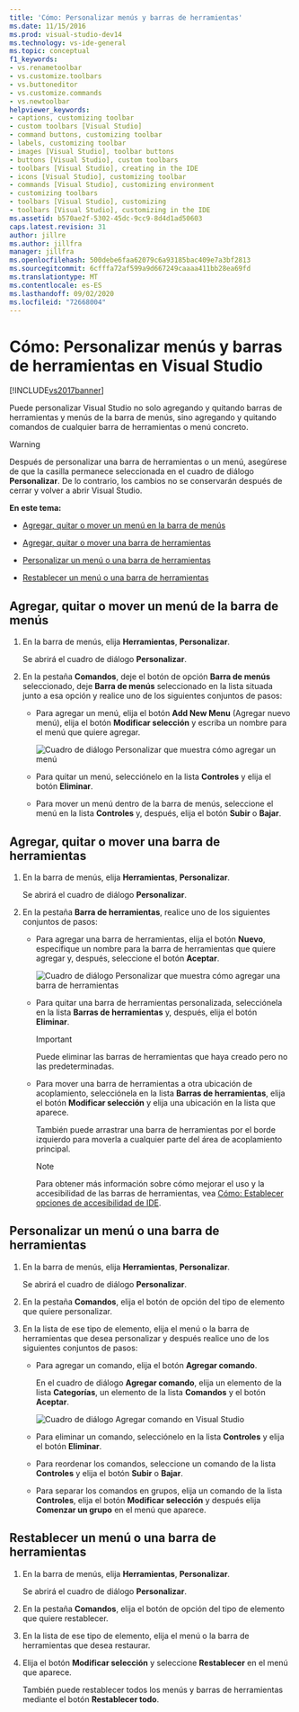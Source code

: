 ```yaml
---
title: 'Cómo: Personalizar menús y barras de herramientas'
ms.date: 11/15/2016
ms.prod: visual-studio-dev14
ms.technology: vs-ide-general
ms.topic: conceptual
f1_keywords:
- vs.renametoolbar
- vs.customize.toolbars
- vs.buttoneditor
- vs.customize.commands
- vs.newtoolbar
helpviewer_keywords:
- captions, customizing toolbar
- custom toolbars [Visual Studio]
- command buttons, customizing toolbar
- labels, customizing toolbar
- images [Visual Studio], toolbar buttons
- buttons [Visual Studio], custom toolbars
- toolbars [Visual Studio], creating in the IDE
- icons [Visual Studio], customizing toolbar
- commands [Visual Studio], customizing environment
- customizing toolbars
- toolbars [Visual Studio], customizing
- toolbars [Visual Studio], customizing in the IDE
ms.assetid: b570ae2f-5302-45dc-9cc9-8d4d1ad50603
caps.latest.revision: 31
author: jillre
ms.author: jillfra
manager: jillfra
ms.openlocfilehash: 500debe6faa62079c6a93185bac409e7a3bf2813
ms.sourcegitcommit: 6cfffa72af599a9d667249caaaa411bb28ea69fd
ms.translationtype: MT
ms.contentlocale: es-ES
ms.lasthandoff: 09/02/2020
ms.locfileid: "72668004"
---
```

# <a name="how-to-customize-menus-and-toolbars-in-visual-studio"></a>Cómo: Personalizar menús y barras de herramientas en Visual Studio
[!INCLUDE[vs2017banner](../includes/vs2017banner.md)]

Puede personalizar Visual Studio no solo agregando y quitando barras de herramientas y menús de la barra de menús, sino agregando y quitando comandos de cualquier barra de herramientas o menú concreto.

> [!WARNING]
> Después de personalizar una barra de herramientas o un menú, asegúrese de que la casilla permanece seleccionada en el cuadro de diálogo **Personalizar**. De lo contrario, los cambios no se conservarán después de cerrar y volver a abrir Visual Studio.

 **En este tema:**

- [Agregar, quitar o mover un menú en la barra de menús](../ide/how-to-customize-menus-and-toolbars-in-visual-studio.md#bkmk_addmenu)

- [Agregar, quitar o mover una barra de herramientas](../ide/how-to-customize-menus-and-toolbars-in-visual-studio.md#bkmk_addtoolbar)

- [Personalizar un menú o una barra de herramientas](../ide/how-to-customize-menus-and-toolbars-in-visual-studio.md#bkmk_customize)

- [Restablecer un menú o una barra de herramientas](../ide/how-to-customize-menus-and-toolbars-in-visual-studio.md#bkmk_reset)

## <a name="adding-removing-or-moving-a-menu-on-the-menu-bar"></a><a name="bkmk_addmenu"></a> Agregar, quitar o mover un menú de la barra de menús

1. En la barra de menús, elija **Herramientas**, **Personalizar**.

     Se abrirá el cuadro de diálogo **Personalizar**.

2. En la pestaña **Comandos**, deje el botón de opción **Barra de menús** seleccionado, deje **Barra de menús** seleccionado en la lista situada junto a esa opción y realice uno de los siguientes conjuntos de pasos:

    - Para agregar un menú, elija el botón **Add New Menu** (Agregar nuevo menú), elija el botón **Modificar selección** y escriba un nombre para el menú que quiere agregar.

         ![Cuadro de diálogo Personalizar que muestra cómo agregar un menú](../ide/media/addmenu.png "AgregarMenú")

    - Para quitar un menú, selecciónelo en la lista **Controles** y elija el botón **Eliminar**.

    - Para mover un menú dentro de la barra de menús, seleccione el menú en la lista **Controles** y, después, elija el botón **Subir** o **Bajar**.

## <a name="adding-removing-or-moving-a-toolbar"></a><a name="bkmk_addtoolbar"></a> Agregar, quitar o mover una barra de herramientas

1. En la barra de menús, elija **Herramientas**, **Personalizar**.

     Se abrirá el cuadro de diálogo **Personalizar**.

2. En la pestaña **Barra de herramientas**, realice uno de los siguientes conjuntos de pasos:

    - Para agregar una barra de herramientas, elija el botón **Nuevo**, especifique un nombre para la barra de herramientas que quiere agregar y, después, seleccione el botón **Aceptar**.

         ![Cuadro de diálogo Personalizar que muestra cómo agregar una barra de herramientas](../ide/media/addtoolbar.png "AddToolbar")

    - Para quitar una barra de herramientas personalizada, selecciónela en la lista **Barras de herramientas** y, después, elija el botón **Eliminar**.

        > [!IMPORTANT]
        > Puede eliminar las barras de herramientas que haya creado pero no las predeterminadas.

    - Para mover una barra de herramientas a otra ubicación de acoplamiento, selecciónela en la lista **Barras de herramientas**, elija el botón **Modificar selección** y elija una ubicación en la lista que aparece.

         También puede arrastrar una barra de herramientas por el borde izquierdo para moverla a cualquier parte del área de acoplamiento principal.

        > [!NOTE]
        > Para obtener más información sobre cómo mejorar el uso y la accesibilidad de las barras de herramientas, vea [Cómo: Establecer opciones de accesibilidad de IDE](../ide/reference/how-to-set-ide-accessibility-options.md).

## <a name="customizing-a-menu-or-a-toolbar"></a><a name="bkmk_customize"></a> Personalizar un menú o una barra de herramientas

1. En la barra de menús, elija **Herramientas**, **Personalizar**.

     Se abrirá el cuadro de diálogo **Personalizar**.

2. En la pestaña **Comandos**, elija el botón de opción del tipo de elemento que quiere personalizar.

3. En la lista de ese tipo de elemento, elija el menú o la barra de herramientas que desea personalizar y después realice uno de los siguientes conjuntos de pasos:

    - Para agregar un comando, elija el botón **Agregar comando**.

         En el cuadro de diálogo **Agregar comando**, elija un elemento de la lista **Categorías**, un elemento de la lista **Comandos** y el botón **Aceptar**.

         ![Cuadro de diálogo Agregar comando en Visual Studio](../ide/media/addcommand.png "AddCommand")

    - Para eliminar un comando, selecciónelo en la lista **Controles** y elija el botón **Eliminar**.

    - Para reordenar los comandos, seleccione un comando de la lista **Controles** y elija el botón **Subir** o **Bajar**.

    - Para separar los comandos en grupos, elija un comando de la lista **Controles**, elija el botón **Modificar selección** y después elija **Comenzar un grupo** en el menú que aparece.

## <a name="resetting-a-menu-or-a-toolbar"></a><a name="bkmk_reset"></a> Restablecer un menú o una barra de herramientas

1. En la barra de menús, elija **Herramientas**, **Personalizar**.

     Se abrirá el cuadro de diálogo **Personalizar**.

2. En la pestaña **Comandos**, elija el botón de opción del tipo de elemento que quiere restablecer.

3. En la lista de ese tipo de elemento, elija el menú o la barra de herramientas que desea restaurar.

4. Elija el botón **Modificar selección** y seleccione **Restablecer** en el menú que aparece.

     También puede restablecer todos los menús y barras de herramientas mediante el botón **Restablecer todo**.
